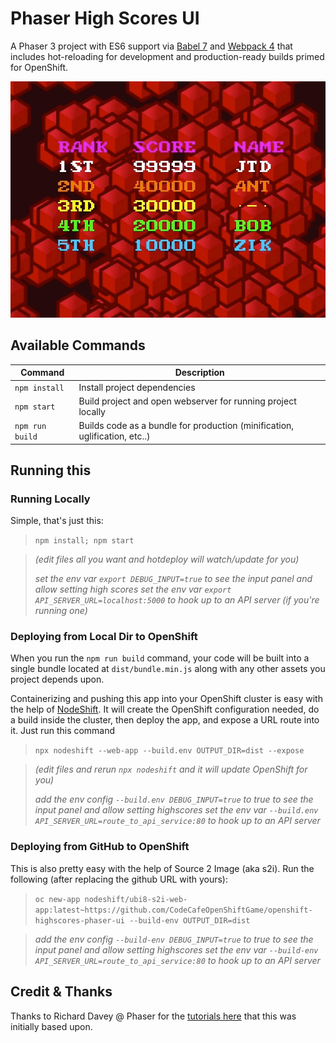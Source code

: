 # Phaser High Scores UI

A Phaser 3 project with ES6 support via [Babel 7](https://babeljs.io/) and [Webpack 4](https://webpack.js.org/)
that includes hot-reloading for development and production-ready builds primed for OpenShift.

![Screenshot](./.screens/redscores.gif)

## Available Commands

| Command | Description |
|---------|-------------|
| `npm install` | Install project dependencies |
| `npm start` | Build project and open webserver for running project locally |
| `npm run build` | Builds code as a bundle for production (minification, uglification, etc..) |


## Running this
### Running Locally
Simple, that's just this:
> `npm install; npm start`

>*(edit files all you want and hotdeploy will watch/update for you)*
>
>*set the env var `export DEBUG_INPUT=true` to see the input panel and allow setting high scores*
>*set the env var `export API_SERVER_URL=localhost:5000` to hook up to an API server (if you're running one)*

### Deploying from Local Dir to OpenShift
When you run the `npm run build` command, your code will be built into a single bundle located at `dist/bundle.min.js` along with any other assets you project depends upon.

Containerizing and pushing this app into your OpenShift cluster is easy with the help of [NodeShift](https://nodeshift.dev/). It will create the OpenShift configuration needed, do a build inside the cluster, then deploy the app, and expose a URL route into it. Just run this command
  >`npx nodeshift --web-app --build.env OUTPUT_DIR=dist --expose`

>*(edit files and rerun `npx nodeshift` and it will update OpenShift for you)*
>
>*add the env config `--build.env DEBUG_INPUT=true` to true to see the input panel and allow setting highscores*
>*set the env var `--build.env API_SERVER_URL=route_to_api_service:80` to hook up to an API server*

### Deploying from GitHub to OpenShift
This is also pretty easy with the help of Source 2 Image (aka s2i). Run the following (after replacing the github URL with yours):
  >`oc new-app nodeshift/ubi8-s2i-web-app:latest~https://github.com/CodeCafeOpenShiftGame/openshift-highscores-phaser-ui --build-env OUTPUT_DIR=dist`

>*add the env config `--build-env DEBUG_INPUT=true` to true to see the input panel and allow setting highscores*
>*set the env var `--build-env API_SERVER_URL=route_to_api_service:80` to hook up to an API server*

## Credit & Thanks
Thanks to Richard Davey @ Phaser for the [tutorials here](https://phaser.io/learn/community-tutorials) that this was initially based upon.
